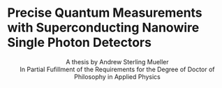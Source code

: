 #  Precise Quantum Measurements with Superconducting Nanowire Single Photon Detectors

<!-- centered div -->
<div align="center">
    A thesis by 
    Andrew Sterling Mueller
</div>


<div align="center">
    In Partial Fufillment of the Requirements for the Degree of Doctor of Philosophy in Applied Physics
</div>